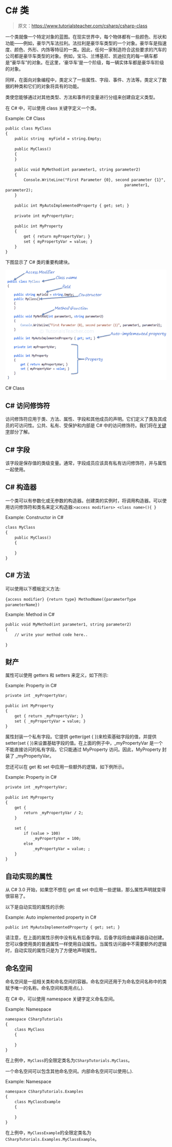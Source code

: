 # C# 类

> 原文：<https://www.tutorialsteacher.com/csharp/csharp-class>

一个类就像一个特定对象的蓝图。在现实世界中，每个物体都有一些颜色、形状和功能——例如，豪华汽车法拉利。法拉利是豪华车类型的一个对象。豪华车是指速度、颜色、外形、内饰等特征的一类。因此，任何一家制造符合这些要求的汽车的公司都是豪华车类型的对象。例如，宝马、兰博基尼、凯迪拉克的每一辆车都是“豪华车”的对象。在这里，‘豪华车’是一个阶级，每一辆实体车都是豪华车阶级的对象。

同样，在面向对象编程中，类定义了一些属性、字段、事件、方法等。类定义了数据的种类和它们的对象将具有的功能。

类使您能够通过对其他类型、方法和事件的变量进行分组来创建自定义类型。

在 C# 中，可以使用 class 关键字定义一个类。

Example: C# Class

```
public class MyClass
{
    public string  myField = string.Empty;

    public MyClass()
    {
    }

    public void MyMethod(int parameter1, string parameter2)
    {
        Console.WriteLine("First Parameter {0}, second parameter {1}", 
                                                    parameter1, parameter2);
    }

    public int MyAutoImplementedProperty { get; set; }

    private int myPropertyVar;

    public int MyProperty
    {
        get { return myPropertyVar; }
        set { myPropertyVar = value; }
    } 
} 
```

下图显示了 C# 类的重要构建块。

[![](img/b5efbf973e5158753f12dd3f51f2e9d4.png "C# Class")](../../Content/images/csharp/csharp-class.png)

C# Class



## C# 访问修饰符

访问修饰符应用于类、方法、属性、字段和其他成员的声明。它们定义了类及其成员的可访问性。公共、私有、受保护和内部是 C# 中的访问修饰符。我们将在[关键字](/csharp/csharp-keywords "C# keywords")部分了解。

## C# 字段

该字段是保存值的类级变量。通常，字段成员应该具有私有访问修饰符，并与属性一起使用。

## C# 构造器

一个类可以有参数化或无参数的构造器。创建类的实例时，将调用构造器。可以使用访问修饰符和类名来定义构造器:`<access modifiers> <class name>(){ }`

Example: Constructor in C#

```
class MyClass
{
    public MyClass()
    {

    }
} 
```

## C# 方法

可以使用以下模板定义方法:

`{access modifier} {return type} MethodName({parameterType parameterName})`

Example: Method in C#

```
public void MyMethod(int parameter1, string parameter2)
{
    // write your method code here.. 

} 
```

## 财产

属性可以使用 getters 和 setters 来定义，如下所示:

Example: Property in C#

```
private int _myPropertyVar;

public int MyProperty
{
    get { return _myPropertyVar; }
    set { _myPropertyVar = value; }
} 
```

属性封装一个私有字段。它提供 getter(get { })来检索基础字段的值，并提供 setter(set { })来设置基础字段的值。在上面的例子中，_myPropertyVar 是一个不能直接访问的私有字段。它只能通过 MyProperty 访问。因此，MyProperty 封装了 _myPropertyVar。

您还可以在 get 和 set 中应用一些额外的逻辑，如下例所示。

Example: Property in C#

```
private int _myPropertyVar;

public int MyProperty
{
    get {
        return _myPropertyVar / 2;
    }

    set {
        if (value > 100)
            _myPropertyVar = 100;
        else
            _myPropertyVar = value; ;
    }
} 
```

## 自动实现的属性

从 C# 3.0 开始，如果您不想在 get 或 set 中应用一些逻辑，那么属性声明就变得很容易了。

以下是自动实现的属性的示例:

Example: Auto implemented property in C#

```
public int MyAutoImplementedProperty { get; set; } 
```

请注意，在上面的属性示例中没有私有后备字段。后备字段将由编译器自动创建。您可以像使用类的普通属性一样使用自动属性。当属性访问器中不需要额外的逻辑时，自动实现的属性只是为了方便地声明属性。

## 命名空间

命名空间是一组相关类和命名空间的容器。命名空间还用于为命名空间名称中的类赋予唯一的名称。命名空间和类用点(。).

在 C# 中，可以使用 namespace 关键字定义命名空间。

Example: Namespace

```
namespace CSharpTutorials
{
    class MyClass
    {

    }
} 
```

在上例中，`MyClass`的全限定类名为`CSharpTutorials.MyClass`。

一个命名空间可以包含其他命名空间。内部命名空间可以使用(。).

Example: Namespace

```
namespace CSharpTutorials.Examples
{
    class MyClassExample
    {

    }
} 
```

在上例中，`MyClassExample`的全限定类名为`CSharpTutorials.Examples.MyClassExample`。